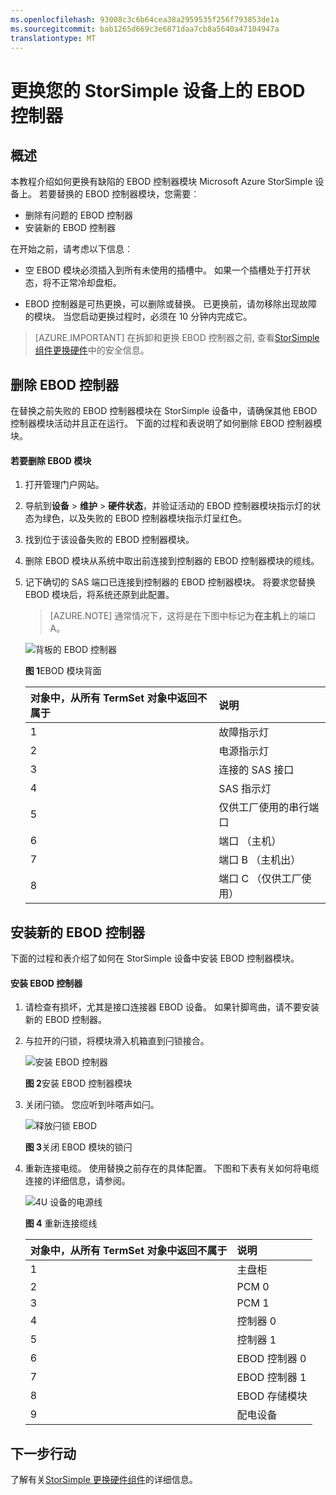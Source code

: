 ```yaml
---
ms.openlocfilehash: 93008c3c6b64cea38a2959535f256f793853de1a
ms.sourcegitcommit: bab1265d669c3e6871daa7cb8a5640a47104947a
translationtype: MT
---
```

<properties 
   pageTitle="替换的 StorSimple EBOD 控制器 |Microsoft Azure"
   description="解释如何删除和替换一个或两个 StorSimple 8600 设备上的 EBOD 控制器。"
   services="storsimple"
   documentationCenter=""
   authors="alkohli"
   manager="carolz"
   editor="" />
<tags 
   ms.service="storsimple"
   ms.devlang="NA"
   ms.topic="article"
   ms.tgt_pltfrm="NA"
   ms.workload="TBD"
   ms.date="08/12/2015"
   ms.author="alkohli" />

# 更换您的 StorSimple 设备上的 EBOD 控制器

## 概述

本教程介绍如何更换有缺陷的 EBOD 控制器模块 Microsoft Azure StorSimple 设备上。 若要替换的 EBOD 控制器模块，您需要︰

- 删除有问题的 EBOD 控制器
- 安装新的 EBOD 控制器

在开始之前，请考虑以下信息︰

- 空 EBOD 模块必须插入到所有未使用的插槽中。 如果一个插槽处于打开状态，将不正常冷却盘柜。

- EBOD 控制器是可热更换，可以删除或替换。 已更换前，请勿移除出现故障的模块。 当您启动更换过程时，必须在 10 分钟内完成它。

>[AZURE.IMPORTANT] 在拆卸和更换 EBOD 控制器之前, 查看[StorSimple 组件更换硬件](storsimple-hardware-component-replacement.md)中的安全信息。

## 删除 EBOD 控制器

在替换之前失败的 EBOD 控制器模块在 StorSimple 设备中，请确保其他 EBOD 控制器模块活动并且正在运行。 下面的过程和表说明了如何删除 EBOD 控制器模块。

#### 若要删除 EBOD 模块

1. 打开管理门户网站。

2. 导航到**设备** > **维护** > **硬件状态**，并验证活动的 EBOD 控制器模块指示灯的状态为绿色，以及失败的 EBOD 控制器模块指示灯呈红色。

3. 找到位于该设备失败的 EBOD 控制器模块。

4. 删除 EBOD 模块从系统中取出前连接到控制器的 EBOD 控制器模块的缆线。

5. 记下确切的 SAS 端口已连接到控制器的 EBOD 控制器模块。 将要求您替换 EBOD 模块后，将系统还原到此配置。 

    >[AZURE.NOTE] 通常情况下，这将是在下图中标记为**在主机**上的端口 A。

    ![背板的 EBOD 控制器](./media/storsimple-ebod-controller-replacement/IC741049.png)

     **图 1**EBOD 模块背面

  	|对象中，从所有 TermSet 对象中返回不属于|说明|
  	|:----|:----------|
  	|1|故障指示灯|
  	|2|电源指示灯|
  	|3|连接的 SAS 接口|
  	|4|SAS 指示灯|
  	|5|仅供工厂使用的串行端口|
  	|6|端口 （主机）|
  	|7|端口 B （主机出）|
  	|8|端口 C （仅供工厂使用）|

## 安装新的 EBOD 控制器

下面的过程和表介绍了如何在 StorSimple 设备中安装 EBOD 控制器模块。

#### 安装 EBOD 控制器

1. 请检查有损坏，尤其是接口连接器 EBOD 设备。 如果针脚弯曲，请不要安装新的 EBOD 控制器。

2. 与拉开的闩锁，将模块滑入机箱直到闩锁接合。

    ![安装 EBOD 控制器](./media/storsimple-ebod-controller-replacement/IC741050.png)

    **图 2**安装 EBOD 控制器模块

3. 关闭闩锁。 您应听到咔嗒声如闩。

    ![释放闩锁 EBOD](./media/storsimple-ebod-controller-replacement/IC741047.png)

    **图 3**关闭 EBOD 模块的锁闩

4. 重新连接电缆。 使用替换之前存在的具体配置。 下图和下表有关如何将电缆连接的详细信息，请参阅。

    ![4U 设备的电源线](./media/storsimple-ebod-controller-replacement/IC770723.png)

    **图 4** 重新连接缆线

  	|对象中，从所有 TermSet 对象中返回不属于|说明|
  	|:----|:----------|
  	|1|主盘柜|
  	|2|PCM 0|
  	|3|PCM 1|
  	|4|控制器 0|
  	|5|控制器 1|
  	|6|EBOD 控制器 0|
  	|7|EBOD 控制器 1|
  	|8|EBOD 存储模块|
  	|9|配电设备|

## 下一步行动

了解有关[StorSimple 更换硬件组件](storsimple-hardware-component-replacement.md)的详细信息。